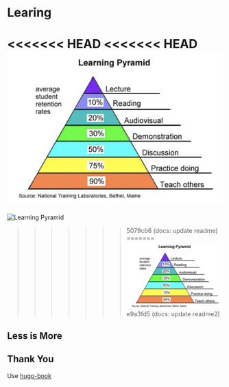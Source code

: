 # Learing

<<<<<<< HEAD
<<<<<<< HEAD
![Learning Pyramid](https://github.com/talkgo/learning/blob/master/images/learning_pyramid2.png)
=======
![Learning Pyramid](https://github.com/talkgo/learning/blob/master/images/Learning_Pyramid.png)
>>>>>>> 5079cb6 (docs: update readme)
=======
![Learning Pyramid](https://github.com/talkgo/learning/blob/master/images/learning_pyramid2.png)
>>>>>>> e9a3fd5 (docs: update readme2)

## Less is More

## Thank You

Use [hugo-book](https://github.com/alex-shpak/hugo-book/)
